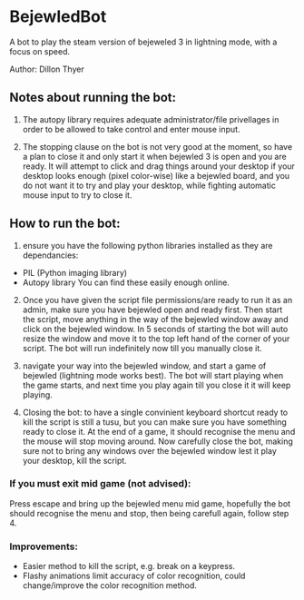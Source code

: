 # BejewledBot
A bot to play the steam version of bejeweled 3 in lightning mode, with a focus on speed.

Author: Dillon Thyer

## Notes about running the bot:
1. The autopy library requires adequate administrator/file privellages in order to be allowed to take control and enter mouse input.

2. The stopping clause on the bot is not very good at the moment, so have a plan to close it and only start it when bejewled 3 is open and you are ready. It will attempt to click and drag things around your desktop if your desktop looks enough (pixel color-wise) like a bejewled board, and you do not want it to try and play your desktop, while fighting automatic mouse input to try to close it.


## How to run the bot:
1. ensure you have the following python libraries installed as they are dependancies:
 - PIL (Python imaging library)
 - Autopy library
You can find these easily enough online.

2. Once you have given the script file permissions/are ready to run it as an admin, make sure you have bejewled open and ready first. Then start the script, move anything in the way of the bejewled window away and click on the bejewled window. In 5 seconds of starting the bot will auto resize the window and move it to the top left hand of the corner of your script. The bot will run indefinitely now till you manually close it.

3. navigate your way into the bejewled window, and start a game of bejewled (lightning mode works best). The bot will start playing when the game starts, and next time you play again till you close it it will keep playing.

4. Closing the bot: to have a single convinient keyboard shortcut ready to kill the script is still a tusu, but you can make sure you have something ready to close it. At the end of a game, it should recognise the menu and the mouse will stop moving around. Now  carefully close the bot, making sure not to bring any windows over the bejewled window lest it play your desktop, kill the script.

### If you must exit mid game (not advised):
Press escape and bring up the bejewled menu mid game, hopefully the bot should recognise the menu and stop, then being carefull again,
follow step 4.

### Improvements:
- Easier method to kill the script, e.g. break on a keypress.
- Flashy animations limit accuracy of color recognition, could change/improve the color recognition method.
